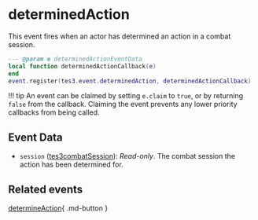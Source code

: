 # determinedAction
<div class="search_terms" style="display: none">determinedaction</div>

<!---
	This file is autogenerated. Do not edit this file manually. Your changes will be ignored.
	More information: https://github.com/MWSE/MWSE/tree/master/docs
-->

This event fires when an actor has determined an action in a combat session.

```lua
--- @param e determinedActionEventData
local function determinedActionCallback(e)
end
event.register(tes3.event.determinedAction, determinedActionCallback)
```

!!! tip
	An event can be claimed by setting `e.claim` to `true`, or by returning `false` from the callback. Claiming the event prevents any lower priority callbacks from being called.

## Event Data

* `session` ([tes3combatSession](../../types/tes3combatSession)): *Read-only*. The combat session the action has been determined for.


## Related events

[determineAction](../determineAction/){ .md-button }

